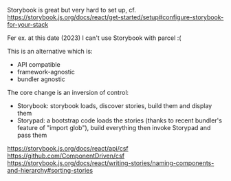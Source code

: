 
Storybook is great but very hard to set up, cf. https://storybook.js.org/docs/react/get-started/setup#configure-storybook-for-your-stack

Fer ex. at this date (2023) I can't use Storybook with parcel :(

This is an alternative which is:
- API compatible
- framework-agnostic
- bundler agnostic

The core change is an inversion of control:
- Storybook: storybook loads, discover stories, build them and display them
- Storypad: a bootstrap code loads the stories (thanks to recent bundler's feature of "import glob"), build everything then invoke Storypad and pass them


https://storybook.js.org/docs/react/api/csf
https://github.com/ComponentDriven/csf
https://storybook.js.org/docs/react/writing-stories/naming-components-and-hierarchy#sorting-stories
